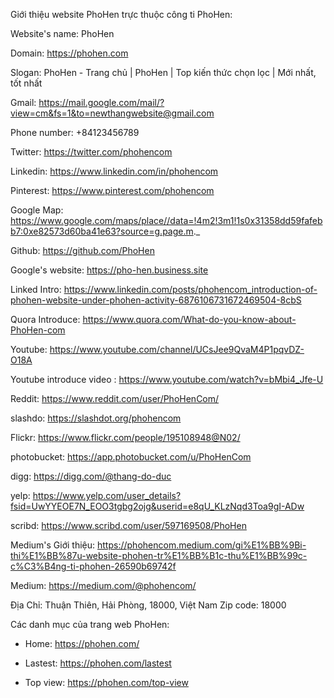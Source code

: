 

Giới thiệu website PhoHen trực thuộc công ti PhoHen:

Website's name: PhoHen

Domain: https://phohen.com

Slogan: PhoHen - Trang chủ | PhoHen | Top kiến thức chọn lọc | Mới nhất, tốt nhất

Gmail: https://mail.google.com/mail/?view=cm&fs=1&to=newthangwebsite@gmail.com

Phone number: +84123456789

Twitter: https://twitter.com/phohencom

Linkedin: https://www.linkedin.com/in/phohencom

Pinterest: https://www.pinterest.com/phohencom

Google Map: https://www.google.com/maps/place//data=!4m2!3m1!1s0x31358dd59fafebb7:0xe82573d60ba41e63?source=g.page.m._

Github: https://github.com/PhoHen

Google's website: https://pho-hen.business.site

Linked Intro: https://www.linkedin.com/posts/phohencom_introduction-of-phohen-website-under-phohen-activity-6876106731672469504-8cbS

Quora Introduce: https://www.quora.com/What-do-you-know-about-PhoHen-com

Youtube: https://www.youtube.com/channel/UCsJee9QvaM4P1pqvDZ-O18A

Youtube introduce video : https://www.youtube.com/watch?v=bMbi4_Jfe-U

Reddit: https://www.reddit.com/user/PhoHenCom/

slashdo: https://slashdot.org/phohencom

Flickr: https://www.flickr.com/people/195108948@N02/

photobucket: https://app.photobucket.com/u/PhoHenCom

digg: https://digg.com/@thang-do-duc

yelp: https://www.yelp.com/user_details?fsid=UwYYEOE7N_EOO3tgbg2ojg&userid=e8qU_KLzNqd3Toa9gI-ADw

scribd: https://www.scribd.com/user/597169508/PhoHen

Medium's Giới thiệu: https://phohencom.medium.com/gi%E1%BB%9Bi-thi%E1%BB%87u-website-phohen-tr%E1%BB%B1c-thu%E1%BB%99c-c%C3%B4ng-ti-phohen-26590b69742f

Medium: https://medium.com/@phohencom/



Địa Chỉ: Thuận Thiên, Hải Phòng, 18000, Việt Nam
Zip code: 18000

Các danh mục của trang web  PhoHen:

+ Home: https://phohen.com/

+ Lastest: https://phohen.com/lastest

+ Top view: https://phohen.com/top-view

